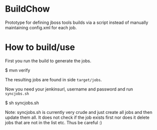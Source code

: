 BuildChow
=========

Prototype for defining jboss tools builds via a script instead of manually maintaining config.xml for each job.

How to build/use
================

First you run the build to generate the jobs.

   $ mvn verify

The resulting jobs are found in side `target/jobs`.

Now you need your jenkinsurl, username and password and run `syncjobs.sh`

   $ sh syncjobs.sh <jenkinsurl> <username> <password>

Note: syncjobs.sh is currently very crude and just create all jobs and then update them all.
It does not check if the job exists first nor does it delete jobs that are not in the list etc.
Thus be careful :)

